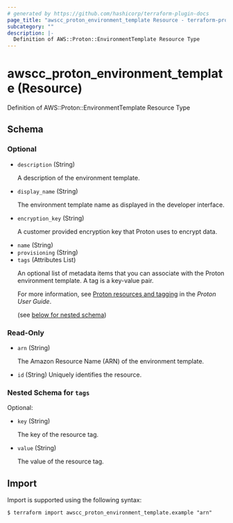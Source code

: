 ```yaml
---
# generated by https://github.com/hashicorp/terraform-plugin-docs
page_title: "awscc_proton_environment_template Resource - terraform-provider-awscc"
subcategory: ""
description: |-
  Definition of AWS::Proton::EnvironmentTemplate Resource Type
---
```


# awscc_proton_environment_template (Resource)

Definition of AWS::Proton::EnvironmentTemplate Resource Type



<!-- schema generated by tfplugindocs -->
## Schema

### Optional

- `description` (String) <p>A description of the environment template.</p>
- `display_name` (String) <p>The environment template name as displayed in the developer interface.</p>
- `encryption_key` (String) <p>A customer provided encryption key that Proton uses to encrypt data.</p>
- `name` (String)
- `provisioning` (String)
- `tags` (Attributes List) <p>An optional list of metadata items that you can associate with the Proton environment template. A tag is a key-value pair.</p>
         <p>For more information, see <a href="https://docs.aws.amazon.com/proton/latest/userguide/resources.html">Proton resources and tagging</a> in the
        <i>Proton User Guide</i>.</p> (see [below for nested schema](#nestedatt--tags))

### Read-Only

- `arn` (String) <p>The Amazon Resource Name (ARN) of the environment template.</p>
- `id` (String) Uniquely identifies the resource.

<a id="nestedatt--tags"></a>
### Nested Schema for `tags`

Optional:

- `key` (String) <p>The key of the resource tag.</p>
- `value` (String) <p>The value of the resource tag.</p>

## Import

Import is supported using the following syntax:

```shell
$ terraform import awscc_proton_environment_template.example "arn"
```
